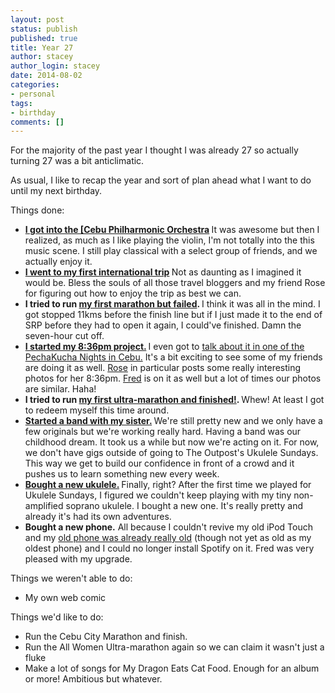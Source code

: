 ```yaml
--- 
layout: post
status: publish
published: true
title: Year 27
author: stacey
author_login: stacey
date: 2014-08-02
categories: 
- personal
tags: 
- birthday
comments: []
--- 
```


For the majority of the past year I thought I was already 27 so actually
turning 27 was a bit anticlimatic.

As usual, I like to recap the year and sort of plan ahead what I want to
do until my next birthday.

Things done:
<ul>
<li>
<strong>
  <a href="http://blog.staceycardoso.com/2013/09/11/orchestral-dreams/" _target="blank">I got into the [Cebu Philharmonic Orchestra</a>
</strong> It was
  awesome but then I realized, as much as I like playing the violin, I'm
not totally into the this music scene. I still play classical with a
select group of friends, and we actually enjoy it.
</li>
<li>
<strong>
<a href="http://blog.staceycardoso.com/2013/10/23/tardis-in-hong-kong/" _target="blank">I went to my first international trip</a>
</strong>
Not as daunting
  as I imagined it would be. Bless the souls of all those travel bloggers and 
my friend Rose for figuring out how to enjoy the trip as best we can.
</li>
<li>
<strong>
I tried to run <a
href="http://blog.staceycardoso.com/2014/01/13/first-time-for-everything/" _target="blank">my first marathon but failed</a>.
</strong> 
I think
  it was all in the mind. I got stopped 11kms before the finish line but
if I just made it to the end of SRP before they had to open it again, I
could've finished. Damn the seven-hour cut off.
</li>
<li>
<strong>
<a href="http://blog.staceycardoso.com/2014/02/04/8-36pm-habit/" _target="blank">I started my 8:36pm project.</a>
</strong> I even got to 
  <a
href="https://www.facebook.com/pechakuchacebu/photos/t.1618317664/685695244818693/?type=3&theater"
_target="blank">talk about it in one of the PechaKucha Nights in Cebu.</a>
It's a bit exciting to see some of my friends are doing it as well.
<a href="http://www.owrange.com" _target="blank">Rose</a> in particular posts some really interesting photos
for her 8:36pm. <a href="http://instagram.com/fredbaa" _target="blank">Fred</a> is on it as well but a lot of times our
photos are similar. Haha!
</li>
<li>
<strong>
I tried to run <a href="http://blog.staceycardoso.com/2014/03/15/girl-power/" _target="blank">my first ultra-marathon and finished!</a>.
</strong>
  Whew! At least I got to redeem myself this time around.
</li>
<li>
<strong>
<a href="https://www.facebook.com/MyDragonEatsCatFood" _target="blank">Started a band with my sister.</a>
</strong>
We're still pretty new and
  we only have a few originals but we're working really hard. Having a
band was our childhood dream. It took us a while but now we're acting on
it. For now, we don't have gigs outside of going to The Outpost's
Ukulele Sundays. This way we get to build our confidence in front of a
crowd and it pushes us to learn something new every week.
</li>
<li>
<strong>
<a href="http://blog.staceycardoso.com/2014/04/30/meet-lana/" _target="blank">Bought a new ukulele.</a>
</strong> Finally, right? After the first
  time we played for Ukulele Sundays, I figured we couldn't keep playing
with my tiny non-amplified soprano ukulele. I bought a new one. It's
really pretty and already it's had its own adventures.
</li>

<li>
<strong>Bought a new phone.</strong> All because I couldn't revive my
old iPod Touch and my <a href="http://blog.staceycardoso.com/2013/06/28/too-soon/"
_target="blank">old phone was already really old</a> (though not yet as
old as my oldest phone) and I could no longer install Spotify on it.
Fred was very pleased with my upgrade.
</li>
</ul>

Things we weren't able to do:
<ul>
<li> My own web comic </li>
</ul>

Things we'd like to do:
<ul>
<li>Run the Cebu City Marathon and finish.</li>
<li>Run the All Women Ultra-marathon again so we can claim it wasn't just
  a fluke</li>
<li>Make a lot of songs for My Dragon Eats Cat Food. Enough for an album
  or more! Ambitious but whatever.
</li>
</ul>

